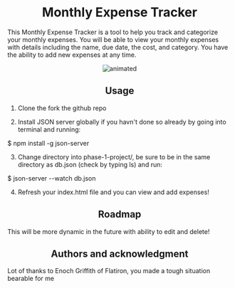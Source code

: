 <h1 align="center"> Monthly Expense Tracker</h1>

This Monthly Expense Tracker is a tool to help you track and categorize your monthly expenses. You will be able to view your monthly expenses with details including the name, due date, the cost, and category. You have the ability to add new expenses at any time.

 
 <p align="center">
  <img src="https://user-images.githubusercontent.com/91168142/151009832-ee61e1eb-713e-4e5e-897d-ed3ea6494c62.gif" alt="animated" />
</p>

<h2 align="center"> Usage</h2>

1. Clone the fork the github repo

2. Install JSON server globally if you havn't done so already by going into terminal and running:

 $ npm install -g json-server

3. Change directory into phase-1-project/, be sure to be in the same directory as db.json (check by typing ls) and run:
 
 $ json-server --watch db.json

4. Refresh your index.html file and you can view and add expenses!


<h2 align="center"> Roadmap</h2>

This will be more dynamic in the future with ability to edit and delete!


<h2 align="center"> Authors and acknowledgment</h2>
Lot of thanks to Enoch Griffith of Flatiron, you made a tough situation bearable for me
